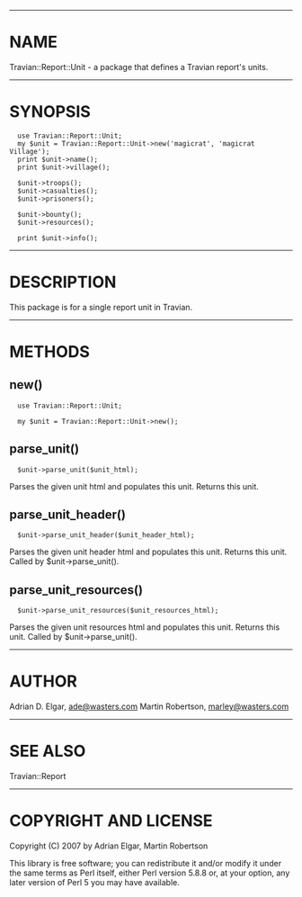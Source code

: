 
---

# NAME #

Travian::Report::Unit - a package that defines a Travian report's units.



---

# SYNOPSIS #
```
  use Travian::Report::Unit;
  my $unit = Travian::Report::Unit->new('magicrat', 'magicrat Village');
  print $unit->name();
  print $unit->village();

  $unit->troops();
  $unit->casualties();
  $unit->prisoners();
  
  $unit->bounty();
  $unit->resources();

  print $unit->info();
```


---

# DESCRIPTION #

This package is for a single report unit in Travian.



---

# METHODS #


## new() ##
```
  use Travian::Report::Unit;

  my $unit = Travian::Report::Unit->new();
```

## parse\_unit() ##
```
  $unit->parse_unit($unit_html);
```

Parses the given unit html and populates this unit. Returns this unit.


## parse\_unit\_header() ##
```
  $unit->parse_unit_header($unit_header_html);
```

Parses the given unit header html and populates this unit. Returns this unit. Called by $unit->parse\_unit().


## parse\_unit\_resources() ##
```
  $unit->parse_unit_resources($unit_resources_html);
```

Parses the given unit resources html and populates this unit. Returns this unit. Called by $unit->parse\_unit().



---

# AUTHOR #

Adrian D. Elgar, <ade@wasters.com> Martin Robertson, <marley@wasters.com>



---

# SEE ALSO #

Travian::Report



---

# COPYRIGHT AND LICENSE #

Copyright (C) 2007 by Adrian Elgar, Martin Robertson

This library is free software; you can redistribute it and/or modify it under the same terms as Perl itself, either Perl version 5.8.8 or, at your option, any later version of Perl 5 you may have available.
